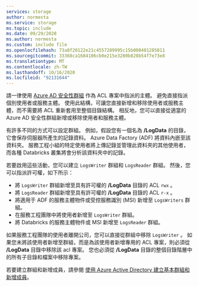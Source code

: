 ```yaml
---
services: storage
author: normesta
ms.service: storage
ms.topic: include
ms.date: 09/29/2020
ms.author: normesta
ms.custom: include file
ms.openlocfilehash: 73a8f20122e21c4557289995c15b008401285011
ms.sourcegitcommit: 33368ca1684106cb0e215e3280b828b54f7e73e8
ms.translationtype: MT
ms.contentlocale: zh-TW
ms.lasthandoff: 10/16/2020
ms.locfileid: "92131644"
---
```

請一律使用 [Azure AD 安全性群組](https://docs.microsoft.com/azure/active-directory/fundamentals/active-directory-manage-groups) 作為 ACL 專案中指派的主體。 避免直接指派個別使用者或服務主體。 使用此結構，可讓您直接新增和移除使用者或服務主體，而不需要將 ACL 重新套用至整個目錄結構。 相反地，您可以直接從適當的 Azure AD 安全性群組新增或移除使用者和服務主體。 

有許多不同的方式可以設定群組。 例如，假設您有一個名為 **/LogData** 的目錄，它會保存伺服器所產生的記錄資料。 Azure Data Factory (ADF) 將資料內嵌至該資料夾。 服務工程小組的特定使用者將上傳記錄並管理此資料夾的其他使用者，而各種 Databricks 叢集將會分析該資料夾中的記錄。 

若要啟用這些活動，您可以建立 `LogsWriter` 群組和 `LogsReader` 群組。 然後，您可以指派許可權，如下所示：

- 將 `LogsWriter` 群組新增至具有許可權的 **/LogData** 目錄的 ACL `rwx` 。
- 將 `LogsReader` 群組新增至具有許可權的 **/LogData** 目錄的 ACL `r-x` 。
- 將適用于 ADF 的服務主體物件或受控服務識別 (MSI) 新增至 `LogsWriters` 群組。
- 在服務工程團隊中將使用者新增至 `LogsWriter` 群組。
- 將 Databricks 的服務主體物件或 MSI 新增至 `LogsReader` 群組。

如果服務工程團隊的使用者離開公司，您可以直接從群組中移除 `LogsWriter` 。 如果您未將該使用者新增至群組，而是為該使用者新增專用的 ACL 專案，則必須從 **/LogData** 目錄中移除該 acl 專案。 您也必須從 **/LogData** 目錄的整個目錄階層中的所有子目錄和檔案中移除專案。 

若要建立群組和新增成員，請參閱 [使用 Azure Active Directory 建立基本群組和新增成員](https://docs.microsoft.com/azure/active-directory/fundamentals/active-directory-groups-create-azure-portal)。